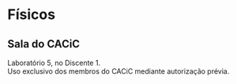 # Físicos

## Sala do CACiC

Laboratório 5, no Discente 1.  
Uso exclusivo dos membros do CACiC mediante autorização prévia.
